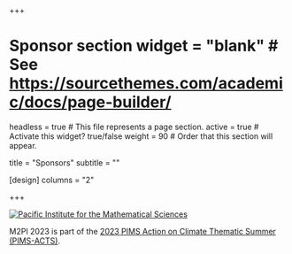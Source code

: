 +++
# Sponsor section widget = "blank"  # See https://sourcethemes.com/academic/docs/page-builder/
headless = true  # This file represents a page section.
active = true  # Activate this widget? true/false
weight = 90  # Order that this section will appear.

title = "Sponsors"
subtitle = ""

[design]
columns = "2"

+++
<div class="row">
<div class="col-lg-2"></div>
<div class="col-lg-8 mb-4 sponsor">
    <a href="https://www.pims.math.ca" target="_blank"><img src="/media/pims-logo.png" alt="Pacific Institute for the Mathematical Sciences" /></a>
</div>
<div class="col-lg-2"></div>

M2PI 2023 is part of the [2023 PIMS Action on Climate Thematic Summer (PIMS-ACTS)](https://www.pims.math.ca/pims-acts-2023).
